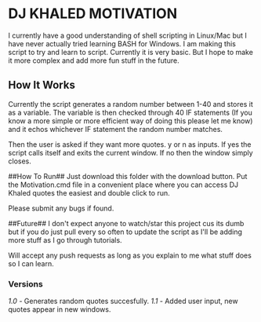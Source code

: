 # DJ KHALED MOTIVATION
I currently have a good understanding of shell scripting in Linux/Mac but I have
never actually tried learning BASH for Windows. I am making this script to try
and learn to script. Currently it is very basic. But I hope to make it more
complex and add more fun stuff in the future.

## How It Works ##
Currently the script generates a random number between 1-40 and stores it as a
variable. The variable is then checked through 40 IF statements (If you know a more
simple or more efficient way of doing this please let me know) and it echos
whichever IF statement the random number matches.

Then the user is asked if they want more quotes. y or n as inputs. If yes the
script calls itself and exits the current window. If no then the window simply
closes.

##How To Run##
Just download this folder with the download button. Put the Motivation.cmd file
in a convenient place where you can access DJ Khaled quotes the easiest and double
click to run.

Please submit any bugs if found.

##Future##
I don't expect anyone to watch/star this project cus its dumb but if you do
just pull every so often to update the script as I'll be adding more stuff
as I go through tutorials.

Will accept any push requests as long as you explain to me what stuff does so I
can learn.

### Versions ###
*1.0 -* Generates random quotes succesfully.
*1.1 -* Added user input, new quotes appear in new windows.
